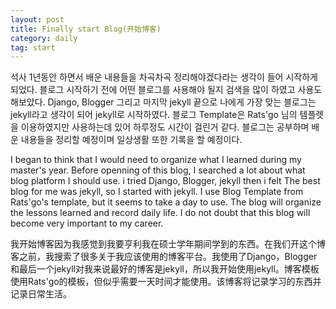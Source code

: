 ```yaml
---
layout: post
title: Finally start Blog(开始博客)
category: daily
tag: start
---
```

석사 1년동안 하면서 배운 내용들을 차곡차곡 정리해야겠다라는 생각이 들어 시작하게 되었다. 블로그 시작하기 전에 어떤 블로그를 사용해야 될지 검색을 많이 하였고 사용도 해보았다. Django, Blogger 그리고 마지막 jekyll 끝으로 나에게 가장 맞는 블로그는 jekyll라고 생각이 되어 jekyll로 시작하였다. 블로그 Template은 Rats'go 님의 템플렛을 이용하였지만 사용하는데 있어 하루정도 시간이 걸린거 같다. 블로그는 공부하며 배운 내용들을 정리할 예정이며 일상생활 또한 기록을 할 예정이다.

I began to think that I would need to organize what I learned during my master's year. Before openning of this blog, I searched a lot about what blog platform I should use. i tried Django, Blogger, jekyll then i felt The best blog for me was jekyll, so I started with jekyll. I use Blog Template from Rats'go's template, but it seems to take a day to use. The blog will organize the lessons learned and record daily life. I do not doubt that this blog will become very important to my career.

我开始博客因为我感觉到我要亨利我在硕士学年期间学到的东西。在我们开这个博客之前，我搜索了很多关于我应该使用的博客平台。我使用了Django，Blogger和最后一个jekyll对我来说最好的博客是jekyll，所以我开始使用jekyll。博客模板使用Rats'go的模板，但似乎需要一天时间才能使用。该博客将记录学习的东西并记录日常生活。

